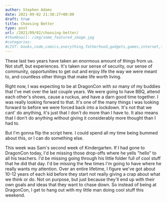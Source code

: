 ```yaml
---
author: Stephen Adams
date: 2021-09-02 21:38:27+00:00
draft: true
title: Choosing Better
type: post
url: /2021/09/02/choosing-better/
#thumbnail: /img/some_featured_image.jpg
#categories:
#LIST: books,code,comics,everything,fatherhood,gadgets,games,internet,life,movies,music,nerd,podcasting,politics,random,science,tech,tv,video,work,writing
---
```


These last two years have taken an enormous amount of things from us. Not stuff, but experiences. It's taken our sense of security, our sense of community, opportunities to get out and enjoy life the way we were meant to, and countless other things that make life worth living. 

Right now, I was expecting to be at DragonCon with *so* many of my buddies that I've met over the last couple years. We were going to have BBQ, attend each other's shows, cause a ruckus, and have a darn good time together. I was really looking forward to that. It's one of the many things I was looking forward to before we were forced back into a lockdown. It's not that we cant' do anything, it's just that I don't do more than I have to. It also means that I don't do anything without giving it considerably more thought than I had to.

But I'm gonna flip the script here. I could spend all my time being bummed about this, or I can do something else.

This week was Sam's second week of Kindergarten. If I had gone to DragonCon today, I'd be missing those drop-offs where he yells "hello" to all his teachers. I'd be missing going through his little folder full of cool stuff that he did that day. I'd be missing the few times I'm going to have where he really wants my attention. Over an entire lifetime, I figure we've got about 10-12 years of each kid before they start not really giving a crap about what we think or do. Not on purpose, but just because they'll end up with their own goals and ideas that they want to chase down. So instead of being at DragonCon, I get to hang out with my little man doing cool stuff this weekend.
